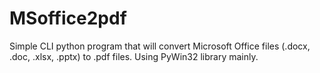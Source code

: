 # MSoffice2pdf
Simple CLI python program that will convert Microsoft Office files (.docx, .doc, .xlsx, .pptx) to .pdf files. Using PyWin32 library mainly.
